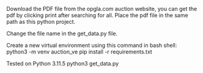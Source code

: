 Download the PDF file from the opgla.com auction website, you can get the pdf by clicking print after searching for all.
Place the pdf file in the same path as this python project.

Change the file name in the get_data.py file.

Create a new virtual environment using this command in bash shell:
python3 -m venv auction_ve
pip install -r requirements.txt

Tested on Python 3.11.5
python3 get_data.py
